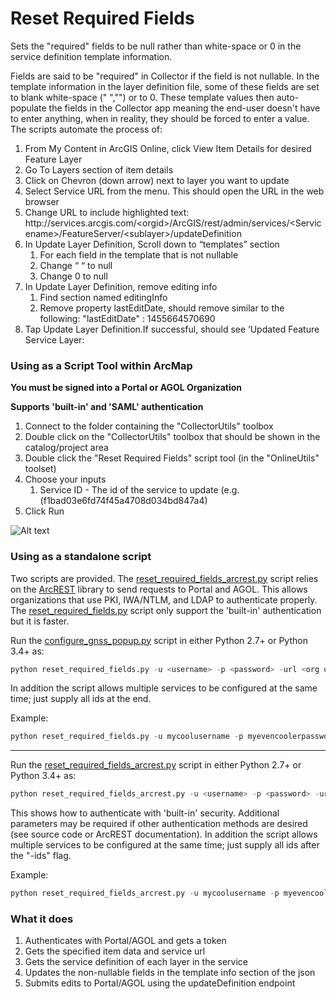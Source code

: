 # Reset Required Fields
Sets the "required" fields to be null rather than white-space or 0 in the service definition template information.

Fields are said to be "required" in Collector if the field is not nullable. In the template information in the layer definition file, some of these fields are set to blank white-space (" ","") or to 0. These template values then auto-populate the fields in the Collector app meaning the end-user doesn't have to enter anything, when in reality, they should be forced to enter a value. The scripts automate the process of:

1. From My Content in ArcGIS Online, click View Item Details for desired Feature Layer
2. Go To Layers section of item details
3. Click on Chevron (down arrow) next to layer you want to update
4. Select Service URL from the menu. This should open the URL in the web browser
5. Change URL to include highlighted text: http\://services.arcgis.com/\<orgid\>/ArcGIS/rest/admin/services/\<Servicename\>/FeatureServer/\<sublayer\>/updateDefinition
6. In Update Layer Definition, Scroll down to “templates” section
    1. For each field in the template that is not nullable
    2. Change “ “ to null
    3. Change 0 to null
7. In Update Layer Definition, remove editing info
    1. Find section named editingInfo
    2. Remove property lastEditDate, should remove similar to the following: "lastEditDate" : 1455664570690
8. Tap Update Layer Definition.If successful, should see ‘Updated Feature Service Layer:

### Using as a Script Tool within ArcMap

**You must be signed into a Portal or AGOL Organization**

**Supports 'built-in' and 'SAML' authentication**

1. Connect to the folder containing the "CollectorUtils" toolbox
2. Double click on the "CollectorUtils" toolbox that should be shown in the catalog/project area
3. Double click the "Reset Required Fields" script tool (in the "OnlineUtils" toolset)
4. Choose your inputs
    1. Service ID - The id of the service to update (e.g. (f1bad03e6fd74f45a4708d034bd847a4)
5. Click Run

![Alt text](/images/ResetRequiredFields_interface.JPG "Interface")

### Using as a standalone script
Two scripts are provided. The [reset_required_fields_arcrest.py](reset_required_fields_arcrest.py) script relies on the [ArcREST](https://github.com/Esri/ArcREST) library to send requests to Portal and AGOL. This allows organizations that use PKI, IWA/NTLM, and LDAP to authenticate properly. The [reset_required_fields.py](reset_required.py) script only support the 'built-in' authentication but it is faster.

Run the [configure_gnss_popup.py](reset_required_fields.py) script in either Python 2.7+ or Python 3.4+ as:
```python
python reset_required_fields.py -u <username> -p <password> -url <org url> <id1> <id2> ... <idn>
```

In addition the script allows multiple services to be configured at the same time; just supply all ids at the end.

Example:
```python
python reset_required_fields.py -u mycoolusername -p myevencoolerpassword -url "https://myorg.maps.arcgis.com" "y933se6f51af4a89bac06808da5e7ed0"
```

----

Run the [reset_required_fields_arcrest.py](reset_required_fields_arcrest.py) script in either Python 2.7+ or Python 3.4+ as:
```python
python reset_required_fields_arcrest.py -u <username> -p <password> -url <org url> -ids <id1> <id2> ...<idn>
```

This shows how to authenticate with 'built-in' security. Additional parameters may be required if other authentication methods are desired (see source code or ArcREST documentation). In addition the script allows multiple services to be configured at the same time; just supply all ids after the "-ids" flag.

Example:
```python
python reset_required_fields_arcrest.py -u mycoolusername -p myevencoolerpassword -url "https://myorg.maps.arcgis.com" -v -e -ids "t933fe6f51af4a89bac06808da5e7ed3"
```

### What it does
1. Authenticates with Portal/AGOL and gets a token
2. Gets the specified item data and service url
3. Gets the service definition of each layer in the service
4. Updates the non-nullable fields in the template info section of the json
5. Submits edits to Portal/AGOL using the updateDefinition endpoint
